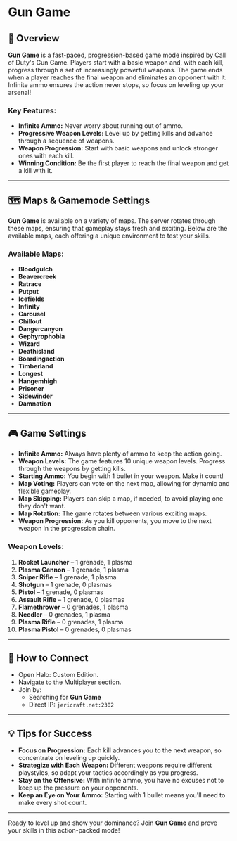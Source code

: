 # Gun Game

## 📝 Overview

**Gun Game** is a fast-paced, progression-based game mode inspired by Call of Duty's Gun Game. Players start with a basic weapon and, with each kill, progress through a set of increasingly powerful weapons. The game ends when a player reaches the final weapon and eliminates an opponent with it. Infinite ammo ensures the action never stops, so focus on leveling up your arsenal!

### Key Features:
- **Infinite Ammo:** Never worry about running out of ammo.
- **Progressive Weapon Levels:** Level up by getting kills and advance through a sequence of weapons.
- **Weapon Progression:** Start with basic weapons and unlock stronger ones with each kill.
- **Winning Condition:** Be the first player to reach the final weapon and get a kill with it.

---

## 🗺️ Maps & Gamemode Settings

**Gun Game** is available on a variety of maps. The server rotates through these maps, ensuring that gameplay stays fresh and exciting. Below are the available maps, each offering a unique environment to test your skills.

### Available Maps:
- **Bloodgulch**
- **Beavercreek**
- **Ratrace**
- **Putput**
- **Icefields**
- **Infinity**
- **Carousel**
- **Chillout**
- **Dangercanyon**
- **Gephyrophobia**
- **Wizard**
- **Deathisland**
- **Boardingaction**
- **Timberland**
- **Longest**
- **Hangemhigh**
- **Prisoner**
- **Sidewinder**
- **Damnation**

---

## 🎮 Game Settings

- **Infinite Ammo:** Always have plenty of ammo to keep the action going.
- **Weapon Levels:** The game features 10 unique weapon levels. Progress through the weapons by getting kills.
- **Starting Ammo:** You begin with 1 bullet in your weapon. Make it count!
- **Map Voting:** Players can vote on the next map, allowing for dynamic and flexible gameplay.
- **Map Skipping:** Players can skip a map, if needed, to avoid playing one they don't want.
- **Map Rotation:** The game rotates between various exciting maps.
- **Weapon Progression:** As you kill opponents, you move to the next weapon in the progression chain.

### Weapon Levels:
1. **Rocket Launcher** – 1 grenade, 1 plasma
2. **Plasma Cannon** – 1 grenade, 1 plasma
3. **Sniper Rifle** – 1 grenade, 1 plasma
4. **Shotgun** – 1 grenade, 0 plasmas
5. **Pistol** – 1 grenade, 0 plasmas
6. **Assault Rifle** – 1 grenade, 0 plasmas
7. **Flamethrower** – 0 grenades, 1 plasma
8. **Needler** – 0 grenades, 1 plasma
9. **Plasma Rifle** – 0 grenades, 1 plasma
10. **Plasma Pistol** – 0 grenades, 0 plasmas

---

## 📡 How to Connect

* Open Halo: Custom Edition.
* Navigate to the Multiplayer section.
* Join by:
    * Searching for **Gun Game**
    * Direct IP: `jericraft.net:2302`

---

## 💡 Tips for Success

- **Focus on Progression:** Each kill advances you to the next weapon, so concentrate on leveling up quickly.
- **Strategize with Each Weapon:** Different weapons require different playstyles, so adapt your tactics accordingly as you progress.
- **Stay on the Offensive:** With infinite ammo, you have no excuses not to keep up the pressure on your opponents.
- **Keep an Eye on Your Ammo:** Starting with 1 bullet means you'll need to make every shot count.

---

Ready to level up and show your dominance? Join **Gun Game** and prove your skills in this action-packed mode!
